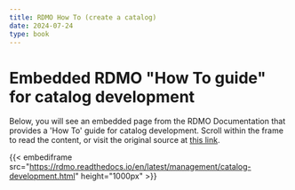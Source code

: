 ```yaml
---
title: RDMO How To (create a catalog)
date: 2024-07-24
type: book
---    
```


# Embedded RDMO "How To guide" for catalog development

Below, you will see an embedded page from the RDMO Documentation that provides a 'How To' guide for catalog development. Scroll within the frame to read the content, or visit the original source at 
<a href="https://rdmo.readthedocs.io/en/latest/management/catalog-development.html">
this link</a>.

{{< embediframe src="https://rdmo.readthedocs.io/en/latest/management/catalog-development.html" height="1000px" >}}

